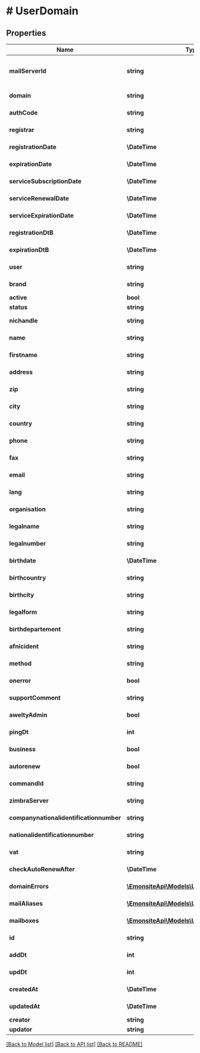 # # UserDomain

## Properties

Name | Type | Description | Notes
------------ | ------------- | ------------- | -------------
**mailServerId** | **string** | Can be NULL, \&quot;mailcow_0\&quot; (NULL mean default Zimbra server) | [optional]
**domain** | **string** |  | [optional] [readonly]
**authCode** | **string** |  | [optional] [readonly]
**registrar** | **string** |  | [optional] [readonly]
**registrationDate** | **\DateTime** |  | [optional] [readonly]
**expirationDate** | **\DateTime** |  | [optional] [readonly]
**serviceSubscriptionDate** | **\DateTime** |  | [optional] [readonly]
**serviceRenewalDate** | **\DateTime** |  | [optional] [readonly]
**serviceExpirationDate** | **\DateTime** |  | [optional] [readonly]
**registrationDtB** | **\DateTime** |  | [optional] [readonly]
**expirationDtB** | **\DateTime** |  | [optional] [readonly]
**user** | **string** |  | [optional] [readonly]
**brand** | **string** |  | [optional] [readonly]
**active** | **bool** |  | [optional]
**status** | **string** |  | [optional]
**nichandle** | **string** |  | [optional] [readonly]
**name** | **string** |  | [optional] [readonly]
**firstname** | **string** |  | [optional] [readonly]
**address** | **string** |  | [optional] [readonly]
**zip** | **string** |  | [optional] [readonly]
**city** | **string** |  | [optional] [readonly]
**country** | **string** |  | [optional] [readonly]
**phone** | **string** |  | [optional] [readonly]
**fax** | **string** |  | [optional] [readonly]
**email** | **string** |  | [optional] [readonly]
**lang** | **string** |  | [optional] [readonly]
**organisation** | **string** |  | [optional] [readonly]
**legalname** | **string** |  | [optional] [readonly]
**legalnumber** | **string** |  | [optional] [readonly]
**birthdate** | **\DateTime** |  | [optional] [readonly]
**birthcountry** | **string** |  | [optional] [readonly]
**birthcity** | **string** |  | [optional] [readonly]
**legalform** | **string** |  | [optional] [readonly]
**birthdepartement** | **string** |  | [optional] [readonly]
**afnicident** | **string** |  | [optional] [readonly]
**method** | **string** |  | [optional] [readonly]
**onerror** | **bool** |  | [optional] [readonly]
**supportComment** | **string** |  | [optional] [readonly]
**aweltyAdmin** | **bool** |  | [optional] [readonly]
**pingDt** | **int** |  | [optional] [readonly]
**business** | **bool** |  | [optional] [readonly]
**autorenew** | **bool** |  | [optional] [readonly]
**commandId** | **string** |  | [optional] [readonly]
**zimbraServer** | **string** |  | [optional] [readonly]
**companynationalidentificationnumber** | **string** |  | [optional] [readonly]
**nationalidentificationnumber** | **string** |  | [optional] [readonly]
**vat** | **string** |  | [optional] [readonly]
**checkAutoRenewAfter** | **\DateTime** |  | [optional] [readonly]
**domainErrors** | [**\EmonsiteApi\Models\UserDomainError[]**](UserDomainError.md) |  | [optional] [readonly]
**mailAliases** | [**\EmonsiteApi\Models\UserDomainMailAlias[]**](UserDomainMailAlias.md) |  | [optional] [readonly]
**mailboxes** | [**\EmonsiteApi\Models\UserDomainMailbox[]**](UserDomainMailbox.md) |  | [optional] [readonly]
**id** | **string** |  | [optional] [readonly]
**addDt** | **int** |  | [optional] [readonly]
**updDt** | **int** |  | [optional] [readonly]
**createdAt** | **\DateTime** |  | [optional] [readonly]
**updatedAt** | **\DateTime** |  | [optional] [readonly]
**creator** | **string** |  | [optional]
**updator** | **string** |  | [optional]

[[Back to Model list]](../../README.md#models) [[Back to API list]](../../README.md#endpoints) [[Back to README]](../../README.md)
